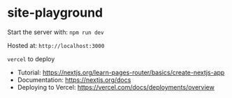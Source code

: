 # site-playground

Start the server with:
`npm run dev`

Hosted at:
`http://localhost:3000`

`vercel` to deploy

* Tutorial: https://nextjs.org/learn-pages-router/basics/create-nextjs-app
* Documentation: https://nextjs.org/docs
* Deploying to Vercel: https://vercel.com/docs/deployments/overview

